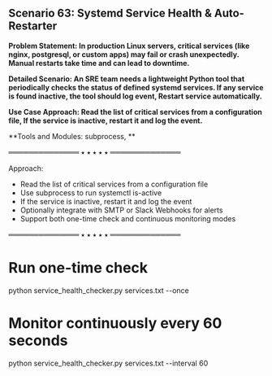 ## Scenario 63: Systemd Service Health & Auto-Restarter  
**Problem Statement: In production Linux servers, critical services (like nginx, postgresql, or custom apps) may fail or crash unexpectedly. Manual restarts take time and can lead to downtime.**  

**Detailed Scenario: An SRE team needs a lightweight Python tool that periodically checks the status of defined systemd services. If any service is found inactive, the tool should log event, Restart service automatically.**  

**Use Case Approach: Read the list of critical services from a configuration file, If the service is inactive, restart it and log the event.**  

**Tools and Modules: subprocess, **  


══════════════ ⭑ ⭑ ⭑ ⭑ ⭑ ══════════════

Approach:  
- Read the list of critical services from a configuration file  
- Use subprocess to run systemctl is-active <service>  
- If the service is inactive, restart it and log the event  
- Optionally integrate with SMTP or Slack Webhooks for alerts  
- Support both one-time check and continuous monitoring modes  

══════════════ ⭑ ⭑ ⭑ ⭑ ⭑ ══════════════

# Run one-time check
python service_health_checker.py services.txt --once

# Monitor continuously every 60 seconds
python service_health_checker.py services.txt --interval 60
